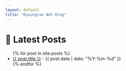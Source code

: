 ```yaml
---
layout: default
title: "Kyoungrae Noh Blog"
---
```


<h1>📌 Latest Posts</h1>

<ul>
  {% for post in site.posts %}
    <li>
      <a href="{{ post.url | relative_url }}">{{ post.title }}</a> - {{ post.date | date: "%Y-%m-%d" }}
    </li>
  {% endfor %}
</ul>
